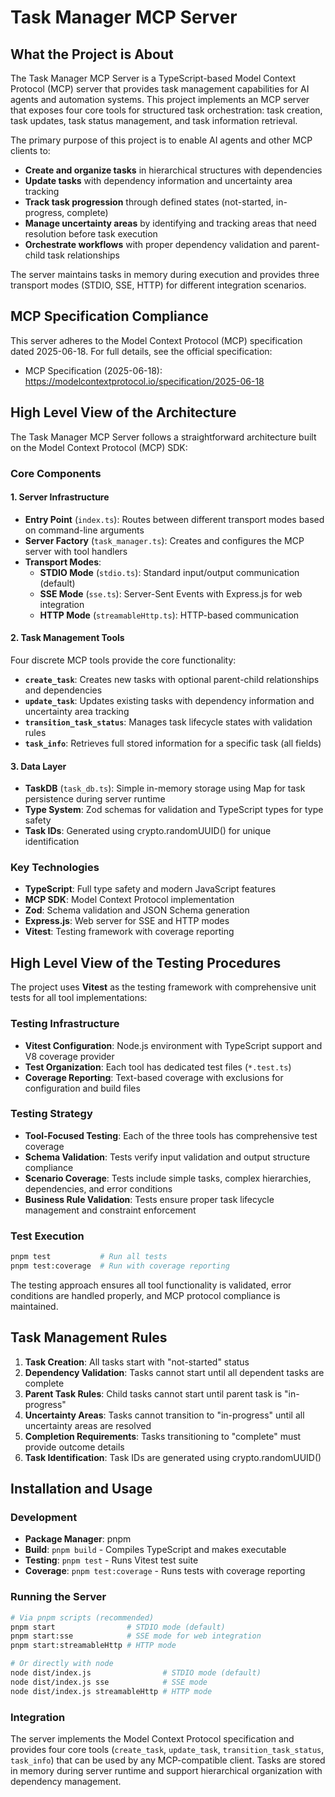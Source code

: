 # Task Manager MCP Server

## What the Project is About

The Task Manager MCP Server is a TypeScript-based Model Context Protocol (MCP) server that provides task management capabilities for AI agents and automation systems. This project implements an MCP server that exposes four core tools for structured task orchestration: task creation, task updates, task status management, and task information retrieval.

The primary purpose of this project is to enable AI agents and other MCP clients to:

- **Create and organize tasks** in hierarchical structures with dependencies
- **Update tasks** with dependency information and uncertainty area tracking
- **Track task progression** through defined states (not-started, in-progress, complete)
- **Manage uncertainty areas** by identifying and tracking areas that need resolution before task execution
- **Orchestrate workflows** with proper dependency validation and parent-child task relationships

The server maintains tasks in memory during execution and provides three transport modes (STDIO, SSE, HTTP) for different integration scenarios.

## MCP Specification Compliance

This server adheres to the Model Context Protocol (MCP) specification dated 2025-06-18. For full details, see the official specification:

- MCP Specification (2025-06-18): https://modelcontextprotocol.io/specification/2025-06-18

## High Level View of the Architecture

The Task Manager MCP Server follows a straightforward architecture built on the Model Context Protocol (MCP) SDK:

### Core Components

#### 1. Server Infrastructure
- **Entry Point** (`index.ts`): Routes between different transport modes based on command-line arguments
- **Server Factory** (`task_manager.ts`): Creates and configures the MCP server with tool handlers
- **Transport Modes**:
  - **STDIO Mode** (`stdio.ts`): Standard input/output communication (default)
  - **SSE Mode** (`sse.ts`): Server-Sent Events with Express.js for web integration
  - **HTTP Mode** (`streamableHttp.ts`): HTTP-based communication

#### 2. Task Management Tools
Four discrete MCP tools provide the core functionality:

- **`create_task`**: Creates new tasks with optional parent-child relationships and dependencies
- **`update_task`**: Updates existing tasks with dependency information and uncertainty area tracking
- **`transition_task_status`**: Manages task lifecycle states with validation rules
- **`task_info`**: Retrieves full stored information for a specific task (all fields)

#### 3. Data Layer
- **TaskDB** (`task_db.ts`): Simple in-memory storage using Map for task persistence during server runtime
- **Type System**: Zod schemas for validation and TypeScript types for type safety
- **Task IDs**: Generated using crypto.randomUUID() for unique identification

### Key Technologies

- **TypeScript**: Full type safety and modern JavaScript features
- **MCP SDK**: Model Context Protocol implementation
- **Zod**: Schema validation and JSON Schema generation
- **Express.js**: Web server for SSE and HTTP modes
- **Vitest**: Testing framework with coverage reporting

## High Level View of the Testing Procedures

The project uses **Vitest** as the testing framework with comprehensive unit tests for all tool implementations:

### Testing Infrastructure
- **Vitest Configuration**: Node.js environment with TypeScript support and V8 coverage provider
- **Test Organization**: Each tool has dedicated test files (`*.test.ts`)
- **Coverage Reporting**: Text-based coverage with exclusions for configuration and build files

### Testing Strategy
- **Tool-Focused Testing**: Each of the three tools has comprehensive test coverage
- **Schema Validation**: Tests verify input validation and output structure compliance
- **Scenario Coverage**: Tests include simple tasks, complex hierarchies, dependencies, and error conditions
- **Business Rule Validation**: Tests ensure proper task lifecycle management and constraint enforcement

### Test Execution
```bash
pnpm test           # Run all tests
pnpm test:coverage  # Run with coverage reporting
```

The testing approach ensures all tool functionality is validated, error conditions are handled properly, and MCP protocol compliance is maintained.

## Task Management Rules

1. **Task Creation**: All tasks start with "not-started" status
2. **Dependency Validation**: Tasks cannot start until all dependent tasks are complete
3. **Parent Task Rules**: Child tasks cannot start until parent task is "in-progress"
4. **Uncertainty Areas**: Tasks cannot transition to "in-progress" until all uncertainty areas are resolved
5. **Completion Requirements**: Tasks transitioning to "complete" must provide outcome details
6. **Task Identification**: Task IDs are generated using crypto.randomUUID()

## Installation and Usage

### Development
- **Package Manager**: pnpm
- **Build**: `pnpm build` - Compiles TypeScript and makes executable
- **Testing**: `pnpm test` - Runs Vitest test suite
- **Coverage**: `pnpm test:coverage` - Runs tests with coverage reporting

### Running the Server
```bash
# Via pnpm scripts (recommended)
pnpm start                # STDIO mode (default)
pnpm start:sse            # SSE mode for web integration
pnpm start:streamableHttp # HTTP mode

# Or directly with node
node dist/index.js                # STDIO mode (default)
node dist/index.js sse            # SSE mode
node dist/index.js streamableHttp # HTTP mode
```

### Integration
The server implements the Model Context Protocol specification and provides four core tools (`create_task`, `update_task`, `transition_task_status`, `task_info`) that can be used by any MCP-compatible client. Tasks are stored in memory during server runtime and support hierarchical organization with dependency management.
